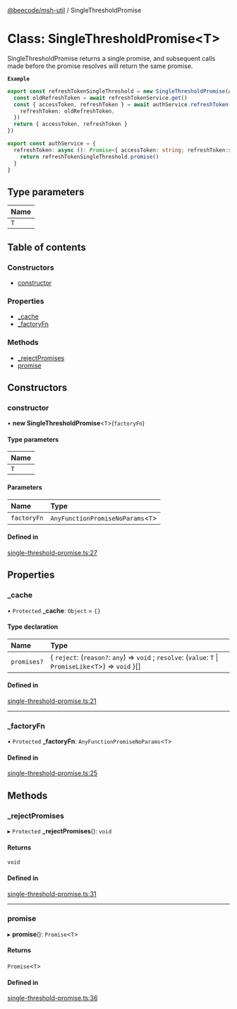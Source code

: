 [@beecode/msh-util](../README.md) / SingleThresholdPromise

# Class: SingleThresholdPromise<T\>

SingleThresholdPromise returns a single promise, and subsequent calls made before the promise resolves will return the same promise.

**`Example`**

```ts
export const refreshTokenSingleThreshold = new SingleThresholdPromise(async () => {
  const oldRefreshToken = await refreshTokenService.get()
  const { accessToken, refreshToken } = await authService.refreshToken({
    refreshToken: oldRefreshToken,
  })
  return { accessToken, refreshToken }
})

export const authService = {
  refreshToken: async (): Promise<{ accessToken: string; refreshToken:string }> => {
    return refreshTokenSingleThreshold.promise()
  }
}
```

## Type parameters

| Name |
| :------ |
| `T` |

## Table of contents

### Constructors

- [constructor](SingleThresholdPromise.md#constructor)

### Properties

- [\_cache](SingleThresholdPromise.md#_cache)
- [\_factoryFn](SingleThresholdPromise.md#_factoryfn)

### Methods

- [\_rejectPromises](SingleThresholdPromise.md#_rejectpromises)
- [promise](SingleThresholdPromise.md#promise)

## Constructors

### constructor

• **new SingleThresholdPromise**<`T`\>(`factoryFn`)

#### Type parameters

| Name |
| :------ |
| `T` |

#### Parameters

| Name | Type |
| :------ | :------ |
| `factoryFn` | `AnyFunctionPromiseNoParams`<`T`\> |

#### Defined in

[single-threshold-promise.ts:27](https://github.com/beecode-rs/msh-util/blob/2e4fee4/src/single-threshold-promise.ts#L27)

## Properties

### \_cache

• `Protected` **\_cache**: `Object` = `{}`

#### Type declaration

| Name | Type |
| :------ | :------ |
| `promises?` | { `reject`: (`reason?`: `any`) => `void` ; `resolve`: (`value`: `T` \| `PromiseLike`<`T`\>) => `void`  }[] |

#### Defined in

[single-threshold-promise.ts:21](https://github.com/beecode-rs/msh-util/blob/2e4fee4/src/single-threshold-promise.ts#L21)

___

### \_factoryFn

• `Protected` **\_factoryFn**: `AnyFunctionPromiseNoParams`<`T`\>

#### Defined in

[single-threshold-promise.ts:25](https://github.com/beecode-rs/msh-util/blob/2e4fee4/src/single-threshold-promise.ts#L25)

## Methods

### \_rejectPromises

▸ `Protected` **_rejectPromises**(): `void`

#### Returns

`void`

#### Defined in

[single-threshold-promise.ts:31](https://github.com/beecode-rs/msh-util/blob/2e4fee4/src/single-threshold-promise.ts#L31)

___

### promise

▸ **promise**(): `Promise`<`T`\>

#### Returns

`Promise`<`T`\>

#### Defined in

[single-threshold-promise.ts:36](https://github.com/beecode-rs/msh-util/blob/2e4fee4/src/single-threshold-promise.ts#L36)
